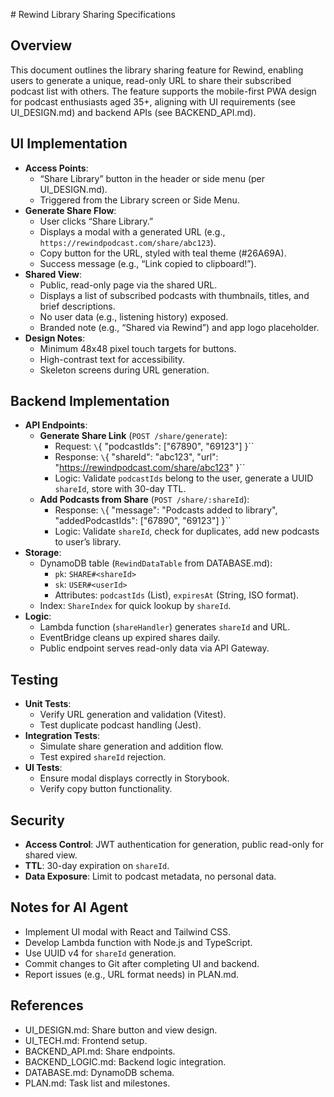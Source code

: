 \# Rewind Library Sharing Specifications

## Overview
This document outlines the library sharing feature for Rewind, enabling users to generate a unique, read-only URL to share their subscribed podcast list with others. The feature supports the mobile-first PWA design for podcast enthusiasts aged 35+, aligning with UI requirements \(see UI_DESIGN.md\) and backend APIs \(see BACKEND_API.md\).

## UI Implementation
- **Access Points**:
  - “Share Library” button in the header or side menu (per UI_DESIGN.md).
  - Triggered from the Library screen or Side Menu.
- **Generate Share Flow**:
  - User clicks “Share Library.”
  - Displays a modal with a generated URL (e.g., `https://rewindpodcast.com/share/abc123`).
  - Copy button for the URL, styled with teal theme (#26A69A).
  - Success message (e.g., “Link copied to clipboard!”).
- **Shared View**:
  - Public, read-only page via the shared URL.
  - Displays a list of subscribed podcasts with thumbnails, titles, and brief descriptions.
  - No user data (e.g., listening history) exposed.
  - Branded note (e.g., “Shared via Rewind”) and app logo placeholder.
- **Design Notes**:
  - Minimum 48x48 pixel touch targets for buttons.
  - High-contrast text for accessibility.
  - Skeleton screens during URL generation.

## Backend Implementation
- **API Endpoints**:
  - **Generate Share Link** (`POST /share/generate`):
    - Request: `\`{ "podcastIds": ["67890", "69123"] }\``
    - Response: `\`{ "shareId": "abc123", "url": "https://rewindpodcast.com/share/abc123" }\``
    - Logic: Validate `podcastIds` belong to the user, generate a UUID `shareId`, store with 30-day TTL.
  - **Add Podcasts from Share** (`POST /share/:shareId`):
    - Response: `\`{ "message": "Podcasts added to library", "addedPodcastIds": ["67890", "69123"] }\``
    - Logic: Validate `shareId`, check for duplicates, add new podcasts to user’s library.
- **Storage**:
  - DynamoDB table (`RewindDataTable` from DATABASE.md):
    - `pk`: `SHARE#<shareId>`
    - `sk`: `USER#<userId>`
    - Attributes: `podcastIds` (List), `expiresAt` (String, ISO format).
  - Index: `ShareIndex` for quick lookup by `shareId`.
- **Logic**:
  - Lambda function (`shareHandler`) generates `shareId` and URL.
  - EventBridge cleans up expired shares daily.
  - Public endpoint serves read-only data via API Gateway.

## Testing
- **Unit Tests**:
  - Verify URL generation and validation (Vitest).
  - Test duplicate podcast handling (Jest).
- **Integration Tests**:
  - Simulate share generation and addition flow.
  - Test expired `shareId` rejection.
- **UI Tests**:
  - Ensure modal displays correctly in Storybook.
  - Verify copy button functionality.

## Security
- **Access Control**: JWT authentication for generation, public read-only for shared view.
- **TTL**: 30-day expiration on `shareId`.
- **Data Exposure**: Limit to podcast metadata, no personal data.

## Notes for AI Agent
- Implement UI modal with React and Tailwind CSS.
- Develop Lambda function with Node.js and TypeScript.
- Use UUID v4 for `shareId` generation.
- Commit changes to Git after completing UI and backend.
- Report issues (e.g., URL format needs) in PLAN.md.

## References
- UI_DESIGN.md: Share button and view design.
- UI_TECH.md: Frontend setup.
- BACKEND_API.md: Share endpoints.
- BACKEND_LOGIC.md: Backend logic integration.
- DATABASE.md: DynamoDB schema.
- PLAN.md: Task list and milestones.
